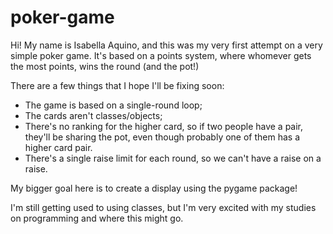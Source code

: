 # poker-game

Hi! My name is Isabella Aquino, and this was my very first attempt on a very simple poker game. It's based on a points system, where whomever gets the most points, wins the round (and the pot!)


There are a few things that I hope I'll be fixing soon:
- The game is based on a single-round loop;
- The cards aren't classes/objects;
- There's no ranking for the higher card, so if two people have a pair, they'll be sharing the pot, even though probably one of them has a higher card pair.
- There's a single raise limit for each round, so we can't have a raise on a raise.

My bigger goal here is to create a display using the pygame package!

I'm still getting used to using classes, but I'm very excited with my studies on programming and where this might go.
